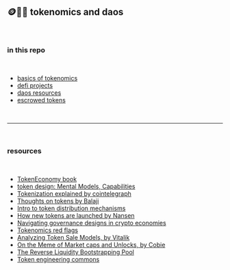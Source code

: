 ## 🪙🏴‍☠️ tokenomics and daos


<br>

### in this repo

<br>

* [basics of tokenomics](basics.md)
* [defi projects](defi_projects.md)
* [daos resources](daos.md)
* [escrowed tokens](escrowed_tokens.md)

<br>

----

<br>

### resources

<br>

* [TokenEconomy book](https://github.com/sherminvo/TokenEconomyBook/wiki)
* [token design: Mental Models, Capabilities](https://www.youtube.com/watch?v=GOkxDvq_8zQ)
* [Tokenization explained by cointelegraph](https://cointelegraph.com/explained/tokenization-explained)
* [Thoughts on tokens by Balaji](https://news.earn.com/thoughts-on-tokens-436109aabcbe)
* [Intro to token distribution mechanisms](https://smithandcrown.com/research/introduction-to-token-distribution-mechanisms/)
* [How new tokens are launched by Nansen](https://www.nansen.ai/research/how-new-tokens-are-launched)
* [Navigating governance designs in crypto economies](https://medium.com/@karansirdesai28/navigating-governance-designs-in-crypto-economies-24170e04e391)
* [Tokenomics red flags](https://medium.com/coinmonks/tokenomics-red-flags-you-cant-afford-to-ignore-part-i-1874f251c4db)
* [Analyzing Token Sale Models, by Vitalik](https://www.vitalik.ca/general/2017/06/09/sales.html)
* [On the Meme of Market caps and Unlocks, by Cobie](https://cobie.substack.com/p/on-the-meme-of-market-caps-and-unlocks)
* [The Reverse Liquidity Bootstrapping Pool](https://tokenomicsdao.substack.com/p/the-reverse-liquidity-bootstrapping)
* [Token engineering commons](https://tecommons.org/)



